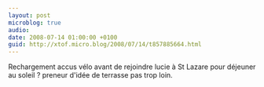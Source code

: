 ```yaml
---
layout: post
microblog: true
audio: 
date: 2008-07-14 01:00:00 +0100
guid: http://xtof.micro.blog/2008/07/14/t857885664.html
---
```

Rechargement accus vélo avant de rejoindre lucie à St Lazare pour déjeuner au soleil ? preneur d'idée de terrasse pas trop loin.
